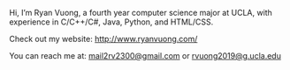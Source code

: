 Hi, I’m Ryan Vuong, a fourth year computer science major at UCLA, with experience in C/C++/C#, Java, Python, and HTML/CSS. 

Check out my website: http://www.ryanvuong.com/

You can reach me at: mail2rv2300@gmail.com or
                     rvuong2019@g.ucla.edu
